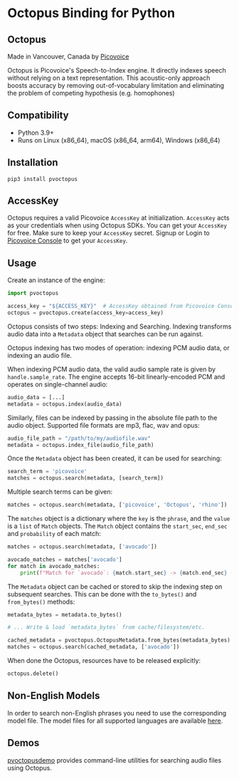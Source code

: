 # Octopus Binding for Python

## Octopus

Made in Vancouver, Canada by [Picovoice](https://picovoice.ai)

Octopus is Picovoice's Speech-to-Index engine. It directly indexes speech without relying on a text representation. This
acoustic-only approach boosts accuracy by removing out-of-vocabulary limitation and eliminating the problem of competing
hypothesis (e.g. homophones)

## Compatibility

- Python 3.9+
- Runs on Linux (x86_64), macOS (x86_64, arm64), Windows (x86_64)

## Installation

```console
pip3 install pvoctopus
```

## AccessKey

Octopus requires a valid Picovoice `AccessKey` at initialization. `AccessKey` acts as your credentials when using Octopus SDKs.
You can get your `AccessKey` for free. Make sure to keep your `AccessKey` secret.
Signup or Login to [Picovoice Console](https://console.picovoice.ai/) to get your `AccessKey`.

## Usage

Create an instance of the engine:

```python
import pvoctopus

access_key = "${ACCESS_KEY}"  # AccessKey obtained from Picovoice Console (https://console.picovoice.ai/)
octopus = pvoctopus.create(access_key=access_key)
```

Octopus consists of two steps: Indexing and Searching. Indexing transforms audio data into a `Metadata` object that
searches can be run against.

Octopus indexing has two modes of operation: indexing PCM audio data, or indexing an audio file.

When indexing PCM audio data, the valid audio sample rate is given by `handle.sample_rate`.
The engine accepts 16-bit linearly-encoded PCM and operates on single-channel audio:

```python
audio_data = [...]
metadata = octopus.index(audio_data)
```

Similarly, files can be indexed by passing in the absolute file path to the audio object.
Supported file formats are mp3, flac, wav and opus:

```python
audio_file_path = "/path/to/my/audiofile.wav"
metadata = octopus.index_file(audio_file_path)
```

Once the `Metadata` object has been created, it can be used for searching:

```python
search_term = 'picovoice'
matches = octopus.search(metadata, [search_term])
```

Multiple search terms can be given:
```python
matches = octopus.search(metadata, ['picovoice', 'Octopus', 'rhino'])
```

The `matches` object is a dictionary where the `key` is the `phrase`, and the `value` is a `list` of `Match` objects.
The `Match` object contains the `start_sec`, `end_sec` and `probability` of each match:

```python
matches = octopus.search(metadata, ['avocado'])

avocado_matches = matches['avocado']
for match in avocado_matches:
    print(f"Match for `avocado`: {match.start_sec} -> {match.end_sec} ({match.probability})")
```

The `Metadata` object can be cached or stored to skip the indexing step on subsequent searches.
This can be done with the `to_bytes()` and `from_bytes()` methods:

```python
metadata_bytes = metadata.to_bytes()

# ... Write & load `metadata_bytes` from cache/filesystem/etc.

cached_metadata = pvoctopus.OctopusMetadata.from_bytes(metadata_bytes)
matches = octopus.search(cached_metadata, ['avocado'])
```

When done the Octopus, resources have to be released explicitly:

```python
octopus.delete()
```

## Non-English Models

In order to search non-English phrases you need to use the corresponding model file. The model files for all supported
languages are available [here](https://github.com/Picovoice/octopus/tree/main/lib/common/param).

## Demos

[pvoctopusdemo](https://pypi.org/project/pvoctopusdemo/) provides command-line utilities for searching audio files using
Octopus.
